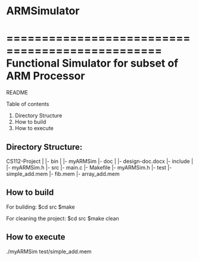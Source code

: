 # ARMSimulator
================================================
Functional Simulator for subset of ARM Processor
================================================

README

Table of contents
1. Directory Structure
2. How to build
3. How to execute



Directory Structure:
--------------------
CS112-Project
  |
  |- bin
      |
      |- myARMSim
  |- doc
      |
      |- design-doc.docx
  |- include
      |
      |- myARMSim.h
  |- src
      |- main.c
      |- Makefile
      |- myARMSim.h
  |- test
      |- simple_add.mem
      |- fib.mem
      |- array_add.mem

How to build
------------
For building:
	$cd src
	$make

For cleaning the project:
	$cd src
	$make clean


How to execute
--------------
./myARMSim test/simple_add.mem
